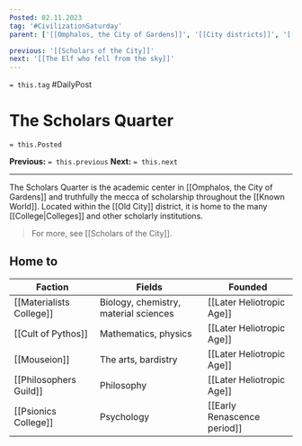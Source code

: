 ```yaml
---
Posted: 02.11.2023
tag: '#CivilizationSaturday'
parent: ['[[Omphalos, the City of Gardens]]', '[[City districts]]', '[[Old City]]']

previous: '[[Scholars of the City]]'
next: '[[The Elf who fell from the sky]]'
---
```


`= this.tag` #DailyPost

# The Scholars Quarter

`= this.Posted`

**Previous:** `= this.previous`
**Next:** `= this.next`

---

The Scholars Quarter is the academic center in [[Omphalos, the City of Gardens]] and truthfully the mecca of scholarship throughout the [[Known World]]. Located within the [[Old City]] district, it is home to the many [[College|Colleges]] and other scholarly institutions.

> For more, see [[Scholars of the City]].

## Home to

| Faction                  | Fields                                | Founded                     |
| ------------------------ | ------------------------------------- | --------------------------- |
| [[Materialists College]] | Biology, chemistry, material sciences | [[Later Heliotropic Age]]   |
| [[Cult of Pythos]]       | Mathematics, physics                  | [[Later Heliotropic Age]]   |
| [[Mouseion]]             | The arts, bardistry                   | [[Later Heliotropic Age]]   |
| [[Philosophers Guild]]   | Philosophy                            | [[Later Heliotropic Age]]   |
| [[Psionics College]]     | Psychology                            | [[Early Renascence period]] |
